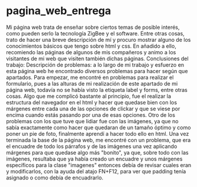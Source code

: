 # pagina_web_entrega
Mi página web trata de enseñar sobre ciertos temas de posible interés, como pueden serlo la tecnología ZigBee y el software. Entre otras cosas, trato de hacer una breve descripción de mí y procuro mostrar alguno de los conocimientos básicos que tengo sobre html y css. En añadido a ello, recomiendo las páginas de algunos de mis compañeros y animo a los visitantes de mi web que visiten también dichas páginas.
Conclusiones del trabajo: 
Descripción de problemas: a lo largo de mi trabajo y esfuerzo en esta página web he encontrado diversos problemas para hacer según que apartados. Para empezar, me encontré en problemas para realizar el formulario, pues a las alturas de mi realización de este apartado de mi página web, todavía no se había visto la etiqueta label y forms, entre otras cosas. 
Algo que me complicó bastante al principio, fue el realizar la estructura del navegador en el html y hacer que quedase bien con los márgenes entre cada una de las opciones de clickar y que se viese por encima cuando estás pasando por una de esas opciones. 
Otro de los problemas con los que tuve que lidiar fue con las imágenes, ya que no sabía exactamente como hacer que quedaran de un tamaño óptimo y como poner un pie de foto, finalmente aprendí a hacer todo ello en html.
Una vez terminada la base de la página web, me encontré con un problema, que era el encuadre de todo los párrafos y de las imágenes una vez aplicando márgenes para que quedase algo más "bonito", ya que, sobre todo con las imágenes, resultaba que ya había creado un encuadre y unos márgenes específicos para la clase "imagenes" entonces debía de revisar cuales eran y modificarlos, con la ayuda del atajo FN+F12, para ver que padding tenía asignado o como debía de encuadrarlo.

